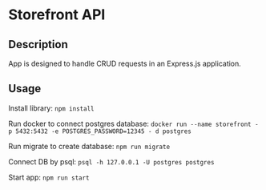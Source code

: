 # Storefront API

## Description

App is designed to handle CRUD requests in an Express.js application.

## Usage

Install library: `npm install`

Run docker to connect postgres database: `docker run --name storefront -p 5432:5432 -e POSTGRES_PASSWORD=12345 - d postgres`

Run migrate to create database: `npm run migrate`

Connect DB by psql: `psql -h 127.0.0.1 -U postgres postgres`

Start app: `npm run start`
